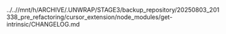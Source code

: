 ../..//mnt/h/ARCHIVE/.UNWRAP/STAGE3/backup_repository/20250803_201338_pre_refactoring/cursor_extension/node_modules/get-intrinsic/CHANGELOG.md